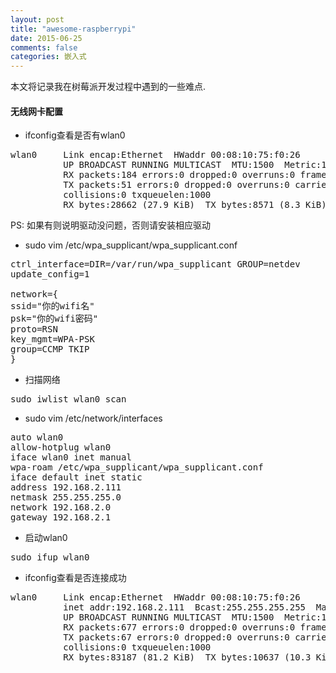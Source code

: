```yaml
---
layout: post
title: "awesome-raspberrypi"
date: 2015-06-25
comments: false
categories: 嵌入式
---
```


本文将记录我在树莓派开发过程中遇到的一些难点.

#### 无线网卡配置
* ifconfig查看是否有wlan0
<pre>
wlan0     Link encap:Ethernet  HWaddr 00:08:10:75:f0:26  
          UP BROADCAST RUNNING MULTICAST  MTU:1500  Metric:1
          RX packets:184 errors:0 dropped:0 overruns:0 frame:0
          TX packets:51 errors:0 dropped:0 overruns:0 carrier:0
          collisions:0 txqueuelen:1000 
          RX bytes:28662 (27.9 KiB)  TX bytes:8571 (8.3 KiB)
</pre>
PS: 如果有则说明驱动没问题，否则请安装相应驱动

* sudo vim /etc/wpa_supplicant/wpa_supplicant.conf
<pre>
ctrl_interface=DIR=/var/run/wpa_supplicant GROUP=netdev
update_config=1

network={
ssid="你的wifi名"
psk="你的wifi密码"
proto=RSN
key_mgmt=WPA-PSK
group=CCMP TKIP
}
</pre>
* 扫描网络
<pre>
sudo iwlist wlan0 scan
</pre>
*  sudo vim /etc/network/interfaces
<pre>
auto wlan0
allow-hotplug wlan0
iface wlan0 inet manual
wpa-roam /etc/wpa_supplicant/wpa_supplicant.conf
iface default inet static
address 192.168.2.111
netmask 255.255.255.0
network 192.168.2.0
gateway 192.168.2.1
</pre>
* 启动wlan0
<pre>
sudo ifup wlan0
</pre>
* ifconfig查看是否连接成功
<pre>
wlan0     Link encap:Ethernet  HWaddr 00:08:10:75:f0:26  
          inet addr:192.168.2.111  Bcast:255.255.255.255  Mask:255.255.255.0
          UP BROADCAST RUNNING MULTICAST  MTU:1500  Metric:1
          RX packets:677 errors:0 dropped:0 overruns:0 frame:0
          TX packets:67 errors:0 dropped:0 overruns:0 carrier:0
          collisions:0 txqueuelen:1000 
          RX bytes:83187 (81.2 KiB)  TX bytes:10637 (10.3 KiB)
</pre>